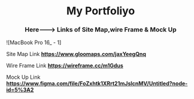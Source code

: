 <h1 align="center">My Portfoliyo</h1>
<h3 align="center">Here---> Links of Site Map,wire Frame & Mock Up</h3>
![MacBook Pro 16_ - 1]

 Site Map Link **https://www.gloomaps.com/jaxYeegQnq**
 
 Wire Frame Link **https://wireframe.cc/m1Gdus**
 
 Mock Up Link **https://www.figma.com/file/FoZxhtk1XRrt21mJslcnMV/Untitled?node-id=5%3A2**
